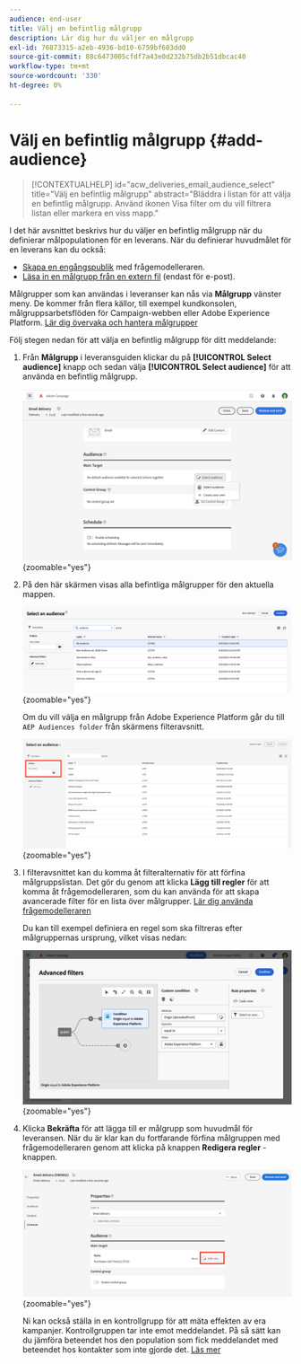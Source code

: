 ```yaml
---
audience: end-user
title: Välj en befintlig målgrupp
description: Lär dig hur du väljer en målgrupp
exl-id: 76873315-a2eb-4936-bd10-6759bf603dd0
source-git-commit: 88c6473005cfdf7a43e0d232b75db2b51dbcac40
workflow-type: tm+mt
source-wordcount: '330'
ht-degree: 0%

---
```



# Välj en befintlig målgrupp {#add-audience}

>[!CONTEXTUALHELP]
>id="acw_deliveries_email_audience_select"
>title="Välj en befintlig målgrupp"
>abstract="Bläddra i listan för att välja en befintlig målgrupp. Använd ikonen Visa filter om du vill filtrera listan eller markera en viss mapp."

I det här avsnittet beskrivs hur du väljer en befintlig målgrupp när du definierar målpopulationen för en leverans. När du definierar huvudmålet för en leverans kan du också:

* [Skapa en engångspublik](one-time-audience.md) med frågemodelleraren.
* [Läsa in en målgrupp från en extern fil](file-audience.md) (endast för e-post).

Målgrupper som kan användas i leveranser kan nås via **Målgrupp** vänster meny. De kommer från flera källor, till exempel kundkonsolen, målgruppsarbetsflöden för Campaign-webben eller Adobe Experience Platform. [Lär dig övervaka och hantera målgrupper](manage-audience.md)

Följ stegen nedan för att välja en befintlig målgrupp för ditt meddelande:

1. Från **Målgrupp** i leveransguiden klickar du på **[!UICONTROL Select audience]** knapp och sedan välja **[!UICONTROL Select audience]** för att använda en befintlig målgrupp.

   ![](assets/create-audience.png){zoomable=&quot;yes&quot;}

1. På den här skärmen visas alla befintliga målgrupper för den aktuella mappen.

   ![](assets/create-audience2.png){zoomable=&quot;yes&quot;}

   Om du vill välja en målgrupp från Adobe Experience Platform går du till `AEP Audiences folder` från skärmens filteravsnitt.

   ![](assets/select-audience-folder.png){zoomable=&quot;yes&quot;}

1. I filteravsnittet kan du komma åt filteralternativ för att förfina målgruppslistan. Det gör du genom att klicka **Lägg till regler** för att komma åt frågemodelleraren, som du kan använda för att skapa avancerade filter för en lista över målgrupper. [Lär dig använda frågemodelleraren](../query/query-modeler-overview.md)

   Du kan till exempel definiera en regel som ska filtreras efter målgruppernas ursprung, vilket visas nedan:

   ![](assets/filter-on-aep-audience.png){zoomable=&quot;yes&quot;}

1. Klicka **Bekräfta** för att lägga till er målgrupp som huvudmål för leveransen. När du är klar kan du fortfarande förfina målgruppen med frågemodelleraren genom att klicka på knappen **Redigera regler** -knappen.

   ![](assets/refine-audience.png){zoomable=&quot;yes&quot;}

   Ni kan också ställa in en kontrollgrupp för att mäta effekten av era kampanjer. Kontrollgruppen tar inte emot meddelandet. På så sätt kan du jämföra beteendet hos den population som fick meddelandet med beteendet hos kontakter som inte gjorde det. [Läs mer](control-group.md)
